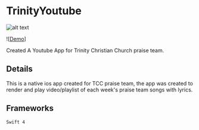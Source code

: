 # TrinityYoutube
![alt text](https://s3.us-east-2.amazonaws.com/tcc-data/youtube.png)

![[Demo](https://s3.us-east-2.amazonaws.com/tcc-data/TrinityApp.MP4)]


Created A Youtube App for Trinity Christian Church praise team. 

## Details

This is a native ios app created for TCC praise team, the app was created to render and play video/playlist of each week's praise team songs
with lyrics.

## Frameworks

`Swift 4`
